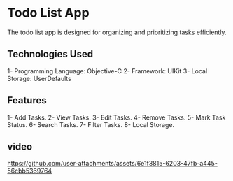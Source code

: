 # Todo List App 
The todo list app is designed for organizing and prioritizing tasks efficiently.

## Technologies Used

1- Programming Language: Objective-C
2- Framework: UIKit
3- Local Storage: UserDefaults


## Features 
1- Add Tasks.
2- View Tasks.
3- Edit Tasks.
4- Remove Tasks.
5- Mark Task Status.
6- Search Tasks.
7- Filter Tasks.
8- Local Storage.

## video 






https://github.com/user-attachments/assets/6e1f3815-6203-47fb-a445-56cbb5369764


